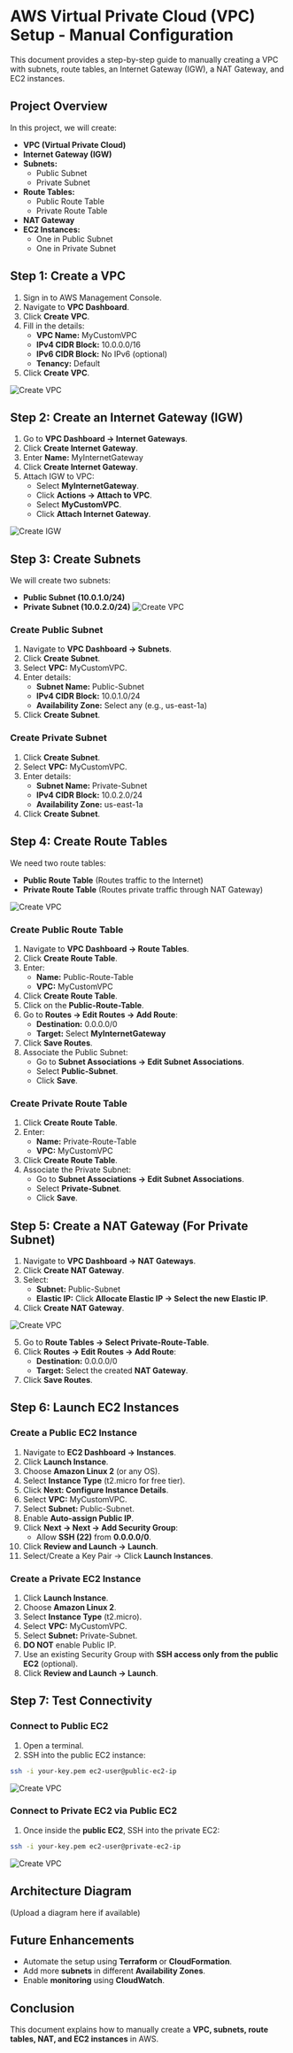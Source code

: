 # AWS Virtual Private Cloud (VPC) Setup - Manual Configuration

This document provides a step-by-step guide to manually creating a VPC with subnets, route tables, an Internet Gateway (IGW), a NAT Gateway, and EC2 instances.

## Project Overview
In this project, we will create:

- **VPC (Virtual Private Cloud)**
- **Internet Gateway (IGW)**
- **Subnets:**
  - Public Subnet
  - Private Subnet
- **Route Tables:**
  - Public Route Table
  - Private Route Table
- **NAT Gateway**
- **EC2 Instances:**
  - One in Public Subnet
  - One in Private Subnet

## Step 1: Create a VPC
1. Sign in to AWS Management Console.
2. Navigate to **VPC Dashboard**.
3. Click **Create VPC**.
4. Fill in the details:
   - **VPC Name:** MyCustomVPC
   - **IPv4 CIDR Block:** 10.0.0.0/16
   - **IPv6 CIDR Block:** No IPv6 (optional)
   - **Tenancy:** Default
5. Click **Create VPC**.

![Create VPC](images/vpc.png)

## Step 2: Create an Internet Gateway (IGW)
1. Go to **VPC Dashboard → Internet Gateways**.
2. Click **Create Internet Gateway**.
3. Enter **Name:** MyInternetGateway
4. Click **Create Internet Gateway**.
5. Attach IGW to VPC:
   - Select **MyInternetGateway**.
   - Click **Actions → Attach to VPC**.
   - Select **MyCustomVPC**.
   - Click **Attach Internet Gateway**.

![Create IGW](images/igw.png)

## Step 3: Create Subnets
We will create two subnets:

- **Public Subnet (10.0.1.0/24)**
- **Private Subnet (10.0.2.0/24)**
![Create VPC](images/subnets.png)

### Create Public Subnet
1. Navigate to **VPC Dashboard → Subnets**.
2. Click **Create Subnet**.
3. Select **VPC:** MyCustomVPC.
4. Enter details:
   - **Subnet Name:** Public-Subnet
   - **IPv4 CIDR Block:** 10.0.1.0/24
   - **Availability Zone:** Select any (e.g., us-east-1a)
5. Click **Create Subnet**.

### Create Private Subnet
1. Click **Create Subnet**.
2. Select **VPC:** MyCustomVPC.
3. Enter details:
   - **Subnet Name:** Private-Subnet
   - **IPv4 CIDR Block:** 10.0.2.0/24
   - **Availability Zone:** us-east-1a
4. Click **Create Subnet**.

## Step 4: Create Route Tables
We need two route tables:

- **Public Route Table** (Routes traffic to the Internet)
- **Private Route Table** (Routes private traffic through NAT Gateway)

![Create VPC](images/routes.png)

### Create Public Route Table
1. Navigate to **VPC Dashboard → Route Tables**.
2. Click **Create Route Table**.
3. Enter:
   - **Name:** Public-Route-Table
   - **VPC:** MyCustomVPC
4. Click **Create Route Table**.
5. Click on the **Public-Route-Table**.
6. Go to **Routes → Edit Routes → Add Route**:
   - **Destination:** 0.0.0.0/0
   - **Target:** Select **MyInternetGateway**
7. Click **Save Routes**.
8. Associate the Public Subnet:
   - Go to **Subnet Associations → Edit Subnet Associations**.
   - Select **Public-Subnet**.
   - Click **Save**.

### Create Private Route Table
1. Click **Create Route Table**.
2. Enter:
   - **Name:** Private-Route-Table
   - **VPC:** MyCustomVPC
3. Click **Create Route Table**.
4. Associate the Private Subnet:
   - Go to **Subnet Associations → Edit Subnet Associations**.
   - Select **Private-Subnet**.
   - Click **Save**.

## Step 5: Create a NAT Gateway (For Private Subnet)
1. Navigate to **VPC Dashboard → NAT Gateways**.
2. Click **Create NAT Gateway**.
3. Select:
   - **Subnet:** Public-Subnet
   - **Elastic IP:** Click **Allocate Elastic IP → Select the new Elastic IP**.
4. Click **Create NAT Gateway**.

![Create VPC](images/nat.png)

5. Go to **Route Tables → Select Private-Route-Table**.
6. Click **Routes → Edit Routes → Add Route**:
   - **Destination:** 0.0.0.0/0
   - **Target:** Select the created **NAT Gateway**.
7. Click **Save Routes**.

## Step 6: Launch EC2 Instances
### Create a Public EC2 Instance
1. Navigate to **EC2 Dashboard → Instances**.
2. Click **Launch Instance**.
3. Choose **Amazon Linux 2** (or any OS).
4. Select **Instance Type** (t2.micro for free tier).
5. Click **Next: Configure Instance Details**.
6. Select **VPC:** MyCustomVPC.
7. Select **Subnet:** Public-Subnet.
8. Enable **Auto-assign Public IP**.
9. Click **Next → Next → Add Security Group**:
   - Allow **SSH (22)** from **0.0.0.0/0**.
10. Click **Review and Launch → Launch**.
11. Select/Create a Key Pair → Click **Launch Instances**.


### Create a Private EC2 Instance
1. Click **Launch Instance**.
2. Choose **Amazon Linux 2**.
3. Select **Instance Type** (t2.micro).
4. Select **VPC:** MyCustomVPC.
5. Select **Subnet:** Private-Subnet.
6. **DO NOT** enable Public IP.
7. Use an existing Security Group with **SSH access only from the public EC2** (optional).
8. Click **Review and Launch → Launch**.

## Step 7: Test Connectivity
### Connect to Public EC2
1. Open a terminal.
2. SSH into the public EC2 instance:
```sh
ssh -i your-key.pem ec2-user@public-ec2-ip
```

![Create VPC](images/public-ec2.png)

### Connect to Private EC2 via Public EC2
1. Once inside the **public EC2**, SSH into the private EC2:
```sh
ssh -i your-key.pem ec2-user@private-ec2-ip
```
![Create VPC](images/private-ec2.png)

## Architecture Diagram
(Upload a diagram here if available)

## Future Enhancements
- Automate the setup using **Terraform** or **CloudFormation**.
- Add more **subnets** in different **Availability Zones**.
- Enable **monitoring** using **CloudWatch**.

## Conclusion
This document explains how to manually create a **VPC, subnets, route tables, NAT, and EC2 instances** in AWS. 
